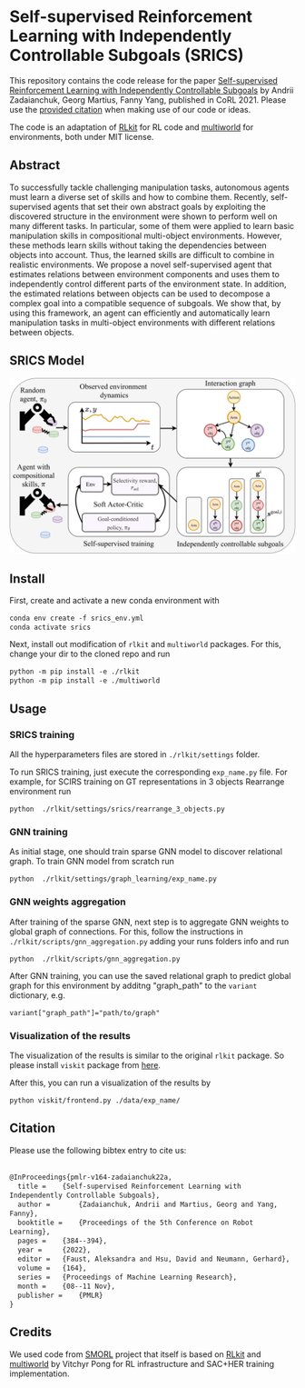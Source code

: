 # Self-supervised Reinforcement Learning with Independently Controllable Subgoals (SRICS)

This repository contains the code release for the paper [Self-supervised Reinforcement Learning with Independently Controllable Subgoals](https://proceedings.mlr.press/v164/zadaianchuk22a.html) by Andrii Zadaianchuk, Georg Martius, Fanny Yang, published in CoRL 2021. Please use the [provided citation](#citation) when making use of our code or ideas.

The code is an adaptation of [RLkit](https://github.com/vitchyr/rlkit) for RL code and [multiworld](https://github.com/vitchyr/multiworld) for environments, both under MIT license.

## Abstract

To successfully tackle challenging manipulation tasks, autonomous agents must learn a diverse set of skills and how to combine them. Recently, self-supervised agents that set their own abstract goals by exploiting the discovered structure in the environment were shown to perform well on many different tasks. In particular, some of them were applied to learn basic manipulation skills in compositional multi-object environments. However, these methods learn skills without taking the dependencies between objects into account. Thus, the learned skills are difficult to combine in realistic environments. We propose a novel self-supervised agent that estimates relations between environment components and uses them to independently control different parts of the environment state. In addition, the estimated relations between objects can be used to decompose a complex goal into a compatible sequence of subgoals. We show that, by using this framework, an agent can efficiently and automatically learn manipulation tasks in multi-object environments with different relations between objects.

## SRICS Model

![SRICS](public/SRICS_model.png)

## Install

First, create and activate a new conda environment with 

```
conda env create -f srics_env.yml
conda activate srics
```

Next, install out modification of `rlkit` and `multiworld` packages. For this, change your dir to the cloned repo and run 

```
python -m pip install -e ./rlkit
python -m pip install -e ./multiworld
```

## Usage 


### SRICS training
All the hyperparameters files are stored in `./rlkit/settings` folder. 

To run SRICS training, just execute the corresponding `exp_name.py` file. For example, for SCIRS training on GT representations in 3 objects Rearrange environment run 


```
python  ./rlkit/settings/srics/rearrange_3_objects.py
``` 

### GNN training 
As initial stage, one should train sparse GNN model to discover relational graph. To train GNN model from scratch run

```
python  ./rlkit/settings/graph_learning/exp_name.py
```


### GNN weights aggregation 
After training of the sparse GNN, next step is to aggregate GNN weights to global graph of connections. 
For this, follow the instructions in `./rlkit/scripts/gnn_aggregation.py` adding your runs folders info and run
```
python  ./rlkit/scripts/gnn_aggregation.py
```

After GNN training, you can use the saved relational graph to predict global graph for this environment by additng "graph_path" to the `variant` dictionary, e.g.
```
variant["graph_path"]="path/to/graph"
```


### Visualization of the results 
The visualization of the results is similar to the original `rlkit` package. 
So please install `viskit` package from [here](https://github.com/vitchyr/viskit). 

After this, you can run a visualization of the results by 

```
python viskit/frontend.py ./data/exp_name/
```

## Citation

Please use the following bibtex entry to cite us:

```

@InProceedings{pmlr-v164-zadaianchuk22a,
  title = 	 {Self-supervised Reinforcement Learning with Independently Controllable Subgoals},
  author =       {Zadaianchuk, Andrii and Martius, Georg and Yang, Fanny},
  booktitle = 	 {Proceedings of the 5th Conference on Robot Learning},
  pages = 	 {384--394},
  year = 	 {2022},
  editor = 	 {Faust, Aleksandra and Hsu, David and Neumann, Gerhard},
  volume = 	 {164},
  series = 	 {Proceedings of Machine Learning Research},
  month = 	 {08--11 Nov},
  publisher =    {PMLR}
}

```

## Credits
We used code from [SMORL](https://github.com/martius-lab/SMORL) project that itself is based on 
[RLkit](https://github.com/vitchyr/rlkit) and [multiworld](https://github.com/vitchyr/multiworld) by Vitchyr Pong for RL infrastructure and SAC+HER training implementation.
